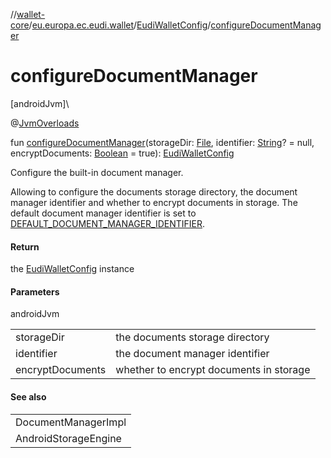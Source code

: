 //[wallet-core](../../../index.md)/[eu.europa.ec.eudi.wallet](../index.md)/[EudiWalletConfig](index.md)/[configureDocumentManager](configure-document-manager.md)

# configureDocumentManager

[androidJvm]\

@[JvmOverloads](https://kotlinlang.org/api/latest/jvm/stdlib/kotlin-stdlib/kotlin.jvm/-jvm-overloads/index.html)

fun [configureDocumentManager](configure-document-manager.md)(storageDir: [File](https://developer.android.com/reference/kotlin/java/io/File.html), identifier: [String](https://kotlinlang.org/api/latest/jvm/stdlib/kotlin-stdlib/kotlin/-string/index.html)? = null, encryptDocuments: [Boolean](https://kotlinlang.org/api/latest/jvm/stdlib/kotlin-stdlib/kotlin/-boolean/index.html) = true): [EudiWalletConfig](index.md)

Configure the built-in document manager.

Allowing to configure the documents storage directory, the document manager identifier and whether to encrypt documents in storage. The default document manager identifier is set to [DEFAULT_DOCUMENT_MANAGER_IDENTIFIER](-companion/-d-e-f-a-u-l-t_-d-o-c-u-m-e-n-t_-m-a-n-a-g-e-r_-i-d-e-n-t-i-f-i-e-r.md).

#### Return

the [EudiWalletConfig](index.md) instance

#### Parameters

androidJvm

| | |
|---|---|
| storageDir | the documents storage directory |
| identifier | the document manager identifier |
| encryptDocuments | whether to encrypt documents in storage |

#### See also

| |
|---|
| DocumentManagerImpl |
| AndroidStorageEngine |
